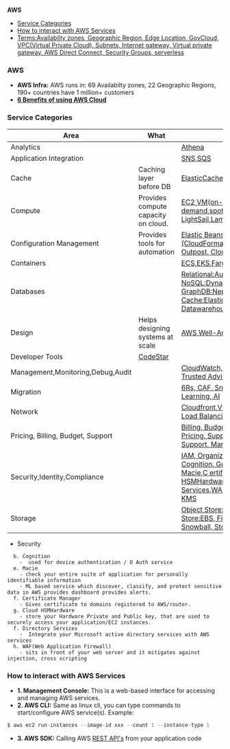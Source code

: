 **AWS**
- [Service Categories](#sc)
- [How to interact with AWS Services](#how)
- [Terms:Availabilty zones, Geographic Region, Edge Location, GovCloud, VPC(Virtual Private Cloud), Subnets, Internet gateway, Virtual private gateway, AWS Direct Connect, Security Groups, serverless](Terms)

### AWS
- **AWS Infra:** AWS runs in: 69 Availabilty zones, 22 Geographic Regions, 190+ countries have 1 million+ customers
- **[6 Benefits of using AWS Cloud](/System-Design/Concepts#adv)**

<a name=sc></a>
### Service Categories

|Area|What|Services|
|---|---|---|
|Analytics||[Athena](Analytics)|
|Application Integration||[SNS,SQS](Application_Integration)|
|Cache|Caching layer before DB|[ElasticCache, DAX](/System-Design/Concepts/Cache/DB_Caches/)|
|Compute|Provides compute capacity on cloud.|[EC2 VM(on-demand,spot,reserved), LightSail,Lambda, ELB](compute)|
|Configuration Management|Provides tools for automation|[Elastic Beanstalk, (CloudFormation(IaaS)=Template), Outpost, Cloudformation, Config](Configuration_Management)|
|Containers||[ECS,EKS,Fargate](Container)|
|Databases||[Relational:Aurora,RDS, NoSQL:DynamoDB,Accelrator GraphDB:Neptune, Cache:ElasticCache, Datawarehouse:RedShift, DMS](/System-Design/Concepts/Databases)|
|Design|Helps designing systems at scale|[AWS Well-Architected Framework](Design)|
|Developer Tools|[CodeStar](Developer_Tools)|
|Management,Monitoring,Debug,Audit||[CloudWatch, Cloudtrail(Audit), Trusted Advisor,X-ray](Monitoring)|
|Migration||[6Rs, CAF, Snow devices, Machine Learning, AI](Migration_Innovation)|
|Network||[Cloudfront,VPC, Direct Connect, Load Balancing, Route 53](Network)|
|Pricing, Billing, Budget, Support|| [Billing, Budgets, Cost Explorer, Pricing, Support, AWS Free Tier, Support, MarketPlace](Pricing_Billing_Budget_Support)|
|Security,Identity,Compliance||[IAM, Organizations, SCP, OU, Cognition, GuardDuty, Inspector, Macie,C ertificate Manager, Cloud HSMHardware, Directory Services,WAF,Sheild, Artifact, KMS](Security)|
|Storage||[Object Store:S3, macie, Block Store:EBS, File Store:EFS, Glacier, Snowball, StorageGW](Storage)|

- Security
```
  b. Cognition
    -  used for device authentication / O Auth service 
  e. Macie
    - check your entire suite of application for personally identifiable information
    - ML based service which discover, classify, and protect sensitive data in AWS provides dashboard provides alerts.
  f. Certificate Manager
    - Gives certificate to domains registered to AWS/router.
  g. Cloud HSMHardware
    - store your Hardware Private and Public key, that are used to securely access your application/EC2 instances.
  f. Directory Services
    -  Integrate your Microsoft active directory services with AWS services
  h. WAF(Web Application Firewall)
    - sits in front of your web server and it mitigates against injection, cross scripting
```

<a name=how></a>
### How to interact with AWS Services
- **1. Management Console:** This is a web-based interface for accessing and managing AWS services.
- **2. AWS CLI:** Same as linux cli, you can type commands to start/configure AWS service(s). Example:
```c
$ aws ec2 run-instances --image-id xxx --count 1 --instance-type 1
```
- **3. AWS SDK:** Calling AWS [REST API's](/Networking/OSI-Layers/Layer-7/WebServer_WebClient_WebService/WebClient_Connecting_WebServer/REST) from your application code
